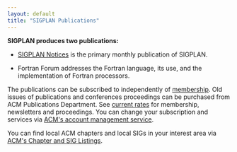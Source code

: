 ```yaml
---
layout: default
title: "SIGPLAN Publications"
---
```

**SIGPLAN produces two publications:**  

<!-- BCP: What about PACMPL?? -->

<!-- AF: I propose deleting this page altogether -->

-   [SIGPLAN Notices](http://portal.acm.org/browse_dl.cfm?idx=J706) is the primary monthly
    publication of SIGPLAN.  <!-- BCP: Dead -->

-   Fortran Forum addresses the Fortran language, its use,
    and the implementation of Fortran processors.  
    <!-- BCP: There should be a link to it -->

The publications can be subscribed to independently of
[membership](/Membership). Old issues of publications and
conferences proceedings can be purchased from ACM Publications
Department. See
[current rates](http://store.acm.org/acmstore/itempg.icl?dirpage=dir&itmid=3873&eflag=0&curitempos=0&numitems=1&secid=32&eflag=0&orderidentifier=icat_orderid)
for membership, newsletters and proceedings.
You can change your subscription and services via
[ACM's account management service](http://www.acm.org/about_acm/acmorg.html).
  
You can find local ACM chapters and local SIGs in your interest
area via
[ACM's Chapter and SIG Listings](http://www.acm.org/chapters/).

